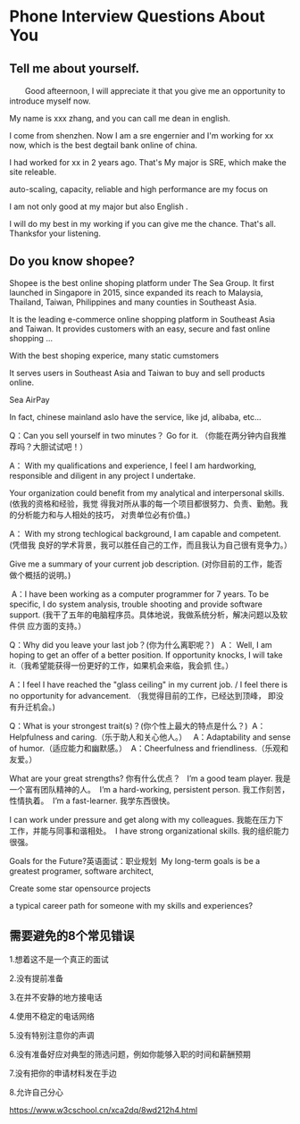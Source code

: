# Phone Interview Questions About You

## Tell me about yourself.

　　Good afteernoon, I will appreciate it that you give me an opportunity to introduce myself
now.

   My name is xxx zhang, and you can call me dean in english.

   I come from shenzhen.
   Now I am a sre engernier and I'm working for xx now, which is the best
   degtail bank online of china.

   I had worked for xx in 2 years ago. That's
   My major is SRE, which make the site releable.

   auto-scaling, capacity, reliable and high performance are my focus on

   I am not only good at my major but also English .

   I will do my best in my working if you can give me the chance.
   That's all. Thanksfor your listening.

## Do you know shopee?

Shopee is the best online shoping platform under The Sea Group.
It first launched in Singapore in 2015,  since expanded its reach to Malaysia,
Thailand, Taiwan, Philippines and many counties in Southeast Asia.

It is the leading e-commerce online shopping platform in Southeast Asia and Taiwan.
It provides customers with an easy, secure and fast online shopping ...

With the best shoping experice, many static cumstomers

It serves users in Southeast Asia and Taiwan to buy and sell products online.

Sea
AirPay

In fact, chinese mainland aslo have the service, like jd, alibaba, etc...

Q：Can you sell yourself in two minutes？ Go for it.
 （你能在两分钟内自我推 荐吗？大胆试试吧！） 

A： With my qualifications and experience, I feel I am hardworking, responsible and diligent in any project I undertake.

Your organization could benefit from my analytical and interpersonal skills.
(依我的资格和经验，我觉 得我对所从事的每一个项目都很努力、负责、勤勉。我的分析能力和与人相处的技巧， 对贵单位必有价值。)

A： With my strong techlogical background, I am capable and competent.
(凭借我 良好的学术背景，我可以胜任自己的工作，而且我认为自己很有竞争力。）

Give me a summary of your current job description.
(对你目前的工作，能否 做个概括的说明。) 

 A：I have been working as a computer programmer for 7 years.
To be specific, I do system analysis, trouble shooting and provide software support.
(我干了五年的电脑程序员。具体地说，我做系统分析，解决问题以及软件供 应方面的支持。） 


Q：Why did you leave your last job？(你为什么离职呢？)  
A： Well, I am hoping to get an offer of a better position. If opportunity knocks, I will take
it.（我希望能获得一份更好的工作，如果机会来临，我会抓 住。） 

A：I feel I have reached the "glass ceiling" in my current job. / I feel there is no opportunity
for advancement. （我觉得目前的工作，已经达到顶峰， 即没有升迁机会。)



Q：What is your strongest trait(s)？(你个性上最大的特点是什么？) 
A：Helpfulness and caring.（乐于助人和关心他人。）  
A：Adaptability and sense of humor.（适应能力和幽默感。） 
A：Cheerfulness and friendliness.（乐观和友爱。） 


What are your great strengths? 你有什么优点？  
I’m a good team player. 我是一个富有团队精神的人。 
I’m a hard-working, persistent person. 我工作刻苦，性情执着。 
I’m a fast-learner. 我学东西很快。

I can work under pressure and get along with my colleagues. 我能在压力下工作，并能与同事和谐相处。 
I have strong organizational skills. 我的组织能力很强。


Goals for the Future?英语面试：职业规划
 My long-term goals is be a greatest programer, software architect,

Create some star opensource projects

a typical career path for someone with my skills and experiences?



## 需要避免的8个常见错误

1.想着这不是一个真正的面试

2.没有提前准备

3.在并不安静的地方接电话

4.使用不稳定的电话网络

5.没有特别注意你的声调

6.没有准备好应对典型的筛选问题，例如你能够入职的时间和薪酬预期

7.没有把你的申请材料发在手边

8.允许自己分心


https://www.w3cschool.cn/xca2dq/8wd212h4.html
